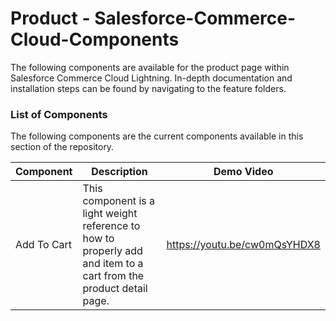# Product - Salesforce-Commerce-Cloud-Components

The following components are available for the product page within Salesforce Commerce Cloud Lightning. 
In-depth documentation and installation steps can be found by navigating to the feature folders. 

### List of Components
The following components are the current components available in this section of the repository.

| Component  | Description | Demo Video |
| ------------- | ------------- | ------------- |
| Add To Cart  | This component is a light weight reference to how to properly add and item to a cart from the product detail page.  | https://youtu.be/cw0mQsYHDX8 |